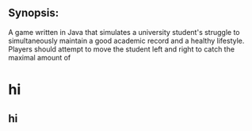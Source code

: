 ## Synopsis:
A game written in Java that simulates a university student's struggle to simultaneously maintain a good academic record and a healthy lifestyle. Players should attempt to move the student left and right to catch the maximal amount of 
# hi
## hi

